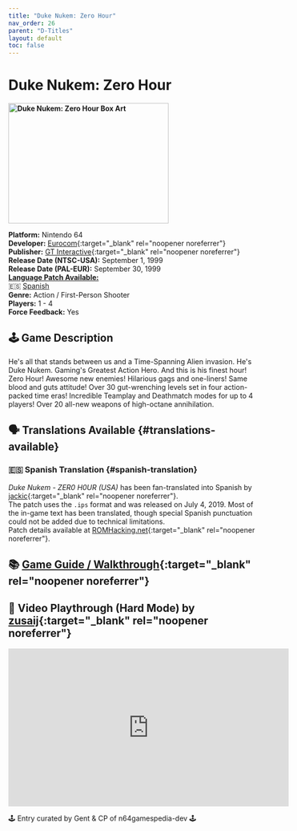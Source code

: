 ```yaml
---
title: "Duke Nukem: Zero Hour"
nav_order: 26
parent: "D-Titles"
layout: default
toc: false
---
```


# Duke Nukem: Zero Hour

<b>
<img src="https://images.launchbox-app.com/3e37afb9-6cd8-42b5-9bc0-176d796d4079.jpg" alt="Duke Nukem: Zero Hour Box Art" width="320" height="240" />
</b>

**Platform:** Nintendo 64  
**Developer:** [Eurocom](https://en.wikipedia.org/wiki/Eurocom){:target="_blank" rel="noopener noreferrer"}  
**Publisher:** [GT Interactive](https://en.wikipedia.org/wiki/Atari,_Inc._(Atari_SA_subsidiary)){:target="_blank" rel="noopener noreferrer"}  
**Release Date (NTSC-USA):** September 1, 1999  
**Release Date (PAL-EUR):** September 30, 1999  
[**Language Patch Available:**](#translations-available)<br>
🇪🇸 [Spanish](#spanish-translation)  
**Genre:** Action / First-Person Shooter  
**Players:** 1 - 4  
**Force Feedback:** Yes  

## 🕹️ Game Description
He's all that stands between us and a Time-Spanning Alien invasion. He's Duke Nukem. Gaming's Greatest Action Hero. And this is his finest hour! Zero Hour! Awesome new enemies! Hilarious gags and one-liners! Same blood and guts attitude! Over 30 gut-wrenching levels set in four action-packed time eras! Incredible Teamplay and Deathmatch modes for up to 4 players! Over 20 all-new weapons of high-octane annihilation.

## 🗣️ Translations Available {#translations-available}

### 🇪🇸 Spanish Translation {#spanish-translation}
*Duke Nukem - ZER0 H0UR (USA)* has been fan-translated into Spanish by [jackic](https://www.romhacking.net/community/3960/){:target="_blank" rel="noopener noreferrer"}.  
The patch uses the `.ips` format and was released on July 4, 2019. Most of the in-game text has been translated, though special Spanish punctuation could not be added due to technical limitations.  
Patch details available at [ROMHacking.net](https://www.romhacking.net/translations/4784/){:target="_blank" rel="noopener noreferrer"}.

## 📚 [Game Guide / Walkthrough](https://gamefaqs.gamespot.com/n64/188913-duke-nukem-zero-hour/faqs/3655){:target="_blank" rel="noopener noreferrer"}

## 🎥 Video Playthrough (Hard Mode) by [zusaij](https://www.youtube.com/channel/UCEtErUqxYhQLa8MjvWRV2Ig){:target="_blank" rel="noopener noreferrer"}
<iframe width="560" height="315" src="https://www.youtube.com/embed/EpDgHkTqsQ8" title="Duke Nukem: Zero Hour Gameplay" frameborder="0" allowfullscreen></iframe>

🕹️ Entry curated by Gent & CP of n64gamespedia-dev 🕹️

<!-- Vault Format: n64gamespedia-dev -->
<!-- Protocol Source: _vault-specs/format-protocol.md -->
